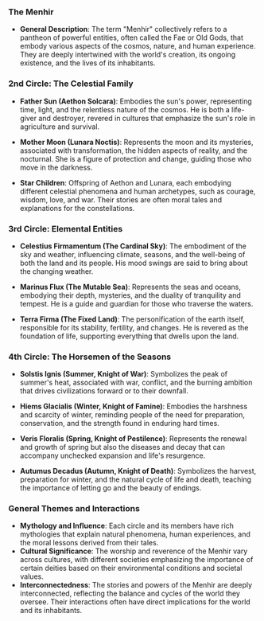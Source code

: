 ### The Menhir

- **General Description**: The term "Menhir" collectively refers to a pantheon of powerful entities, often called the Fae or Old Gods, that embody various aspects of the cosmos, nature, and human experience. They are deeply intertwined with the world's creation, its ongoing existence, and the lives of its inhabitants.

### 2nd Circle: The Celestial Family

- **Father Sun (Aethon Solcara)**: Embodies the sun's power, representing time, light, and the relentless nature of the cosmos. He is both a life-giver and destroyer, revered in cultures that emphasize the sun's role in agriculture and survival.
  
- **Mother Moon (Lunara Noctis)**: Represents the moon and its mysteries, associated with transformation, the hidden aspects of reality, and the nocturnal. She is a figure of protection and change, guiding those who move in the darkness.

- **Star Children**: Offspring of Aethon and Lunara, each embodying different celestial phenomena and human archetypes, such as courage, wisdom, love, and war. Their stories are often moral tales and explanations for the constellations.

### 3rd Circle: Elemental Entities

- **Celestius Firmamentum (The Cardinal Sky)**: The embodiment of the sky and weather, influencing climate, seasons, and the well-being of both the land and its people. His mood swings are said to bring about the changing weather.

- **Marinus Flux (The Mutable Sea)**: Represents the seas and oceans, embodying their depth, mysteries, and the duality of tranquility and tempest. He is a guide and guardian for those who traverse the waters.

- **Terra Firma (The Fixed Land)**: The personification of the earth itself, responsible for its stability, fertility, and changes. He is revered as the foundation of life, supporting everything that dwells upon the land.

### 4th Circle: The Horsemen of the Seasons

- **Solstis Ignis (Summer, Knight of War)**: Symbolizes the peak of summer's heat, associated with war, conflict, and the burning ambition that drives civilizations forward or to their downfall.
  
- **Hiems Glacialis (Winter, Knight of Famine)**: Embodies the harshness and scarcity of winter, reminding people of the need for preparation, conservation, and the strength found in enduring hard times.
  
- **Veris Floralis (Spring, Knight of Pestilence)**: Represents the renewal and growth of spring but also the diseases and decay that can accompany unchecked expansion and life's resurgence.
  
- **Autumus Decadus (Autumn, Knight of Death)**: Symbolizes the harvest, preparation for winter, and the natural cycle of life and death, teaching the importance of letting go and the beauty of endings.

### General Themes and Interactions

- **Mythology and Influence**: Each circle and its members have rich mythologies that explain natural phenomena, human experiences, and the moral lessons derived from their tales.
- **Cultural Significance**: The worship and reverence of the Menhir vary across cultures, with different societies emphasizing the importance of certain deities based on their environmental conditions and societal values.
- **Interconnectedness**: The stories and powers of the Menhir are deeply interconnected, reflecting the balance and cycles of the world they oversee. Their interactions often have direct implications for the world and its inhabitants.


